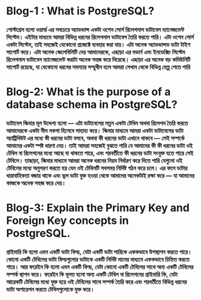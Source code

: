 # Blog-1 : What is PostgreSQL?


 ### পোস্টগ্রেস হলো ওয়ার্ল্ড এর সবচেয়ে অ্যাডভান্স একটা ওপেন সোর্স রিলেশনাল ডাটাবেস ম্যানেজমেন্ট সিস্টেম। এইটার মাধ্যমে আমরা বিভিন্ন ধরনের রিলেশনাল ডাটাবেস তৈরি করতে পারি। এটা ওপেন সোর্স একটা সিস্টেম, তাই সহজেই যেকোনো প্রজেক্টে ব্যবহার করা যায়। এটা অনেক অ্যাডভান্সড ডাটা টাইপ সাপোর্ট করে। এটা অনেক স্কেলেবিলিটি দেয় আমাদেরকে, এছাড়া এর মডার্ন এবং ইনডেক্সিং সিস্টেম রিলেশনাল ডাটাবেস ম্যানেজমেন্ট করাটা অনেক সহজ করে দিয়েছে। এছাড়া এর অনেক বড় কমিউনিটি সাপোর্ট রয়েছে, যা যেকোনো ধরনের সমস্যার সম্মুখীন হলে আমরা সেখান থেকে বিভিন্ন হেল্প পেতে পারি



# Blog-2: What is the purpose of a database schema in PostgreSQL?

### ডাটাবেস স্কিমার মূল উদ্দেশ্য হলো — এটা ডাটাবেসের নতুন একটা টেবিল অথবা রিলেশন তৈরি করতে আমাদেরকে একটা নীল নকশা হিসেবে সাহায্য করে। স্কিমার মাধ্যমে আমরা একটা ডাটাবেসের ডাটা অ্যাট্রিবিউট এর মধ্যে কী ধরনের ডাটা বসবে, অথবা কী ধরনের ডাটা এখানে থাকবে — সেই সম্পর্কে আমাদের একটা স্পষ্ট ধারণা দেয়। তাই আমরা সহজেই বুঝতে পারি যে আমাদের কী কী ধরনের ডাটা ওই টেবিল বা রিলেশনের মধ্যে আছে বা থাকতে পারে, এবং পরবর্তীতে কী ধরনের ডাটা সংযুক্ত হতে পারে সেই টেবিলে। তাছাড়া, স্কিমার মাধ্যমে আমরা অনেক ধরনের নিয়ম নির্ধারণ করে দিতে পারি যেগুলো ওই টেবিলের মধ্যে অনুসরণ করতে হয় যেন ওই টেবিলটি সবসময় নির্দিষ্ট গঠন  করে চলে। এর ফলে ডাটার ধারাবাহিকতা বজায় থাকে এবং ভুল ডাটা যুক্ত হওয়া থেকে আমাদের অনেকটাই রক্ষা করে — যা আমাদের কাজকে অনেক সহজ করে দেয়।

# Blog-3: Explain the Primary Key and Foreign Key concepts in PostgreSQL.

### প্রাইমারি কি হলো এমন একটি ডাটা ফিল্ড, যেটা একটি ডাটা সারিকে এককভাবে উপস্থাপন করতে পারে। কোনো একটি টেবিলের ডাটা ফিল্ডগুলোর ডাটাকে একটি নির্দিষ্ট মানের মাধ্যমে এককভাবে চিহ্নিত করতে পারে। আর ফরেইন কি হলো এমন একটি ফিল্ড, যেটা কোনো একটি টেবিলের সাথে অন্য একটি টেবিলের সম্পর্ক স্থাপন করে। ফরেইন কি মূলত হলো অন্য একটি টেবিল বা রিলেশনের প্রাইমারি কি, যেটা আরেকটি টেবিলের মধ্যে যুক্ত হয়ে ওই টেবিলের সাথে সম্পর্ক তৈরি করে এবং পরবর্তীতে বিভিন্ন ধরনের ডাটা অপারেশন করতে টেবিলগুলোকে যুক্ত করে।